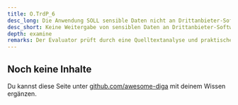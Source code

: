 ```yaml
---
title: O.TrdP_6
desc_long: Die Anwendung SOLL sensible Daten nicht an Drittanbieter-Software weitergeben.
desc_short: Keine Weitergabe von sensiblen Daten an Drittanbieter-Software.
depth: examine
remarks: Der Evaluator prüft durch eine Quelltextanalyse und praktische Tests, dass keine Weitergabe von sensiblen Daten an Drittanbieter- Software vorgenommen wird. Eine Ausnahme hierzu bietet die Weitergabe von Daten, die für den primären oder rechtmäßigen Zweck der Anwendung erforderlich ist (beispielsweise Drittanbieter- Software zur Transportverschlüsselung). Risiken, die aus einer Nichteinhaltung resultieren, sind in der Risikobewertung zu berücksichtigen.
---
```


## Noch keine Inhalte

Du kannst diese Seite unter [github.com/awesome-diga](https://github.com/awesome-diga/tr-faq) mit deinem Wissen ergänzen.

